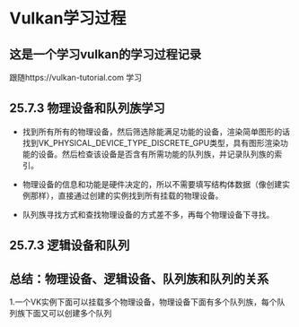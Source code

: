 # Vulkan学习过程
## 这是一个学习vulkan的学习过程记录
跟随https://vulkan-tutorial.com 学习
## 25.7.3 物理设备和队列族学习
- 找到所有所有的物理设备，然后筛选除能满足功能的设备，渲染简单图形的话找到VK_PHYSICAL_DEVICE_TYPE_DISCRETE_GPU类型，具有图形渲染功能的设备。然后检查该设备是否含有所需功能的队列族，并记录队列族的索引。
  
- 物理设备的信息和功能是硬件决定的，所以不需要填写结构体数据（像创建实例那样），直接通过创建的实例找到所有挂载的物理设备。
  
- 队列族寻找方式和查找物理设备的方式差不多，再每个物理设备下寻找。 
## 25.7.3 逻辑设备和队列

## 总结：物理设备、逻辑设备、队列族和队列的关系
1.一个VK实例下面可以挂载多个物理设备，物理设备下面有多个队列族，每个队列族下面又可以创建多个队列
